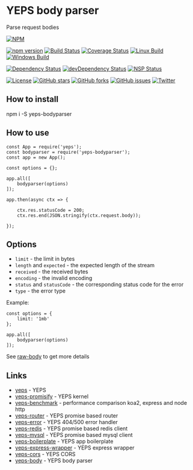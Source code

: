# YEPS body parser

Parse request bodies

[![NPM](https://nodei.co/npm/yeps-bodyparser.png)](https://npmjs.org/package/yeps-bodyparser)

[![npm version](https://badge.fury.io/js/yeps-bodyparser.svg)](https://badge.fury.io/js/yeps-bodyparser)
[![Build Status](https://travis-ci.org/evheniy/yeps-bodyparser.svg?branch=master)](https://travis-ci.org/evheniy/yeps-bodyparser)
[![Coverage Status](https://coveralls.io/repos/github/evheniy/yeps-bodyparser/badge.svg?branch=master)](https://coveralls.io/github/evheniy/yeps-bodyparser?branch=master)
[![Linux Build](https://img.shields.io/travis/evheniy/yeps-bodyparser/master.svg?label=linux)](https://travis-ci.org/evheniy/)
[![Windows Build](https://img.shields.io/appveyor/ci/evheniy/yeps-bodyparser/master.svg?label=windows)](https://ci.appveyor.com/project/evheniy/yeps-bodyparser)

[![Dependency Status](https://david-dm.org/evheniy/yeps-bodyparser.svg)](https://david-dm.org/evheniy/yeps-bodyparser)
[![devDependency Status](https://david-dm.org/evheniy/yeps-bodyparser/dev-status.svg)](https://david-dm.org/evheniy/yeps-bodyparser#info=devDependencies)
[![NSP Status](https://img.shields.io/badge/NSP%20status-no%20vulnerabilities-green.svg)](https://travis-ci.org/evheniy/yeps-bodyparser)

[![License](https://img.shields.io/badge/license-MIT-blue.svg)](https://raw.githubusercontent.com/evheniy/yeps-bodyparser/master/LICENSE)
[![GitHub stars](https://img.shields.io/github/stars/evheniy/yeps-bodyparser.svg)](https://github.com/evheniy/yeps-bodyparser/stargazers)
[![GitHub forks](https://img.shields.io/github/forks/evheniy/yeps-bodyparser.svg)](https://github.com/evheniy/yeps-bodyparser/network)
[![GitHub issues](https://img.shields.io/github/issues/evheniy/yeps-bodyparser.svg)](https://github.com/evheniy/yeps-bodyparser/issues)
[![Twitter](https://img.shields.io/twitter/url/https/github.com/evheniy/yeps-bodyparser.svg?style=social)](https://twitter.com/intent/tweet?text=Wow:&url=%5Bobject%20Object%5D)


## How to install

  npm i -S yeps-bodyparser
  
## How to use

    const App = require('yeps');
    const bodyparser = require('yeps-bodyparser');
    const app = new App();

    const options = {};
    
    app.all([
        bodyparser(options)
    ]);
    
    app.then(async ctx => {
        
        ctx.res.statusCode = 200;
        ctx.res.end(JSON.stringify(ctx.request.body));
    
    });

## Options

  * `limit` - the limit in bytes
  * `length` and `expected` - the expected length of the stream
  * `received` - the received bytes
  * `encoding` - the invalid encoding
  * `status` and `statusCode` - the corresponding status code for the error
  * `type` - the error type
  
Example:

    const options = {
        limit: '1mb'
    };
    
    app.all([
        bodyparser(options)
    ]);
  
See [raw-body](https://github.com/stream-utils/raw-body) to get more details
                
## Links

* [yeps](https://github.com/evheniy/yeps) - YEPS
* [yeps-promisify](https://github.com/evheniy/yeps-promisify) - YEPS kernel
* [yeps-benchmark](https://github.com/evheniy/yeps-benchmark) - performance comparison koa2, express and node http
* [yeps-router](https://github.com/evheniy/yeps-router) - YEPS promise based router
* [yeps-error](https://github.com/evheniy/yeps-error) - YEPS 404/500 error handler
* [yeps-redis](https://github.com/evheniy/yeps-redis) - YEPS promise based redis client
* [yeps-mysql](https://github.com/evheniy/yeps-mysql) - YEPS promise based mysql client
* [yeps-boilerplate](https://github.com/evheniy/yeps-boilerplate) - YEPS app boilerplate
* [yeps-express-wrapper](https://github.com/evheniy/yeps-express-wrapper) - YEPS express wrapper
* [yeps-cors](https://github.com/evheniy/yeps-cors) - YEPS CORS
* [yeps-body](https://github.com/evheniy/yeps-body) - YEPS body parser